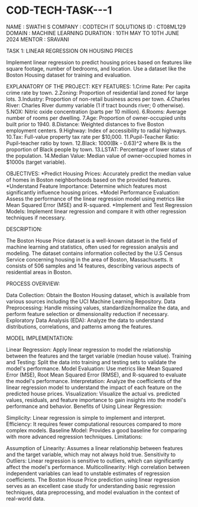 # COD-TECH-TASK---1

NAME     : SWATHI S
COMPANY  : CODTECH IT SOLUTIONS
ID       : CT08ML129
DOMAIN   : MACHINE LEARNING
DURATION : 10TH MAY TO 10TH JUNE 2024
MENTOR   : SRAVANI 


TASK 1:
LINEAR REGRESSION ON HOUSING PRICES

Implement linear regression to predict housing prices based on features like
square footage, number of bedrooms, and location. Use a dataset like the
Boston Housing dataset for training and evaluation.

EXPLANATORY OF THE PROJECT:
 KEY FEATURES:
1.Crime Rate: Per capita crime rate by town.
2.Zoning: Proportion of residential land zoned for large lots.
3.Industry: Proportion of non-retail business acres per town.
4.Charles River: Charles River dummy variable (1 if tract bounds river; 0 otherwise).
5.NOX: Nitric oxide concentration (parts per 10 million).
6.Rooms: Average number of rooms per dwelling.
7.Age: Proportion of owner-occupied units built prior to 1940.
8.Distance: Weighted distances to five Boston employment centers.
9.Highway: Index of accessibility to radial highways.
10.Tax: Full-value property tax rate per $10,000.
11.Pupil-Teacher Ratio: Pupil-teacher ratio by town.
12.Black: 1000(Bk - 0.63)^2 where Bk is the proportion of Black people by town.
13.LSTAT: Percentage of lower status of the population.
14.Median Value: Median value of owner-occupied homes in $1000s (target variable).

OBJECTIVES:
 *Predict Housing Prices: Accurately predict the median value of homes in Boston neighborhoods based on the provided features.
 *Understand Feature Importance: Determine which features most significantly influence housing prices.
 *Model Performance Evaluation: Assess the performance of the linear regression model using metrics like Mean Squared Error (MSE) and R-squared.
 *Implement and Test Regression Models: Implement linear regression and compare it with other regression techniques if necessary.
 
DESCRIPTION:

The Boston House Price dataset is a well-known dataset in the field of machine learning and statistics, often used for regression analysis and modeling. The dataset contains information collected by the U.S Census Service concerning housing in the area of Boston, Massachusetts. It consists of 506 samples and 14 features, describing various aspects of residential areas in Boston.

PROCESS OVERVIEW:

Data Collection: Obtain the Boston Housing dataset, which is available from various sources including the UCI Machine Learning Repository.
Data Preprocessing: Handle missing values, standardize/normalize the data, and perform feature selection or dimensionality reduction if necessary.
Exploratory Data Analysis (EDA): Analyze the data to understand distributions, correlations, and patterns among the features.

MODEL IMPLEMENTATION:

Linear Regression: Apply linear regression to model the relationship between the features and the target variable (median house value).
Training and Testing: Split the data into training and testing sets to validate the model's performance.
Model Evaluation: Use metrics like Mean Squared Error (MSE), Root Mean Squared Error (RMSE), and R-squared to evaluate the model's performance.
Interpretation: Analyze the coefficients of the linear regression model to understand the impact of each feature on the predicted house prices.
Visualization: Visualize the actual vs. predicted values, residuals, and feature importance to gain insights into the model's performance and behavior.
Benefits of Using Linear Regression:

Simplicity: Linear regression is simple to implement and interpret.
Efficiency: It requires fewer computational resources compared to more complex models.
Baseline Model: Provides a good baseline for comparing with more advanced regression techniques.
Limitations:

Assumption of Linearity: Assumes a linear relationship between features and the target variable, which may not always hold true.
Sensitivity to Outliers: Linear regression is sensitive to outliers, which can significantly affect the model's performance.
Multicollinearity: High correlation between independent variables can lead to unstable estimates of regression coefficients.
The Boston House Price prediction using linear regression serves as an excellent case study for understanding basic regression techniques, data preprocessing, and model evaluation in the context of real-world data.








